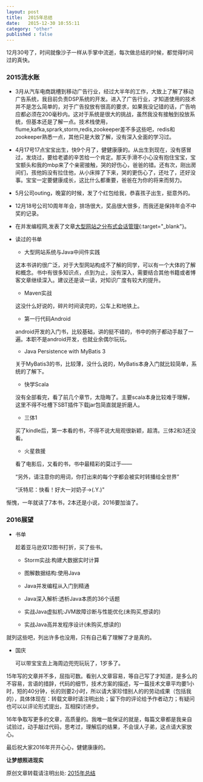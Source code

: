 ```yaml
---
layout: post
title:  2015年总结
date:   2015-12-30 10:55:11
category: "other"
published : false
---
```


12月30号了，时间就像沙子一样从手掌中流逝，每次做总结的时候，都觉得时间过的真快。

### 2015流水账

- 3月从汽车电商跳槽到移动广告行业，经过大半年的工作，大致上了解了移动广告系统，我目前负责DSP系统的开发。进入了广告行业，才知道使用的技术并不是怎么简单的，对于广告投放有很高的要求，如果我没记错的话，广告响应都必须在200毫秒内。这对于系统是很大的挑战，虽然我没有接触到投放系统，但基本还是了解一点。技术栈使用，flume,kafka,sprark,storm,redis,zookeeper差不多这些吧，redis和zookeeper熟悉一点，其他只是大致了解，没有深入全面的学习过。

- 4月17号17点宝宝出生，快9个月了，健健康康的。从出生到现在，没有感冒过，发烧过，要给老婆的辛苦给一个肯定。那天手滑不小心没有抱住宝宝，宝宝额头和我的mbp来了个亲密接触，哭的好伤心，爸爸的错。还有次，刚出房间们，孩他妈没有拉住他，从小床摔了下来，哭的更伤心了，还吐了，还好没事。宝宝一定要健康成长，这比什么都重要，爸爸在为你的将来而努力。

- 5月公司outing，晚宴的时候，发了个红包给我，恭喜孩子出生，挺意外的。

- 12月18号公司10周年年会，排场很大，奖品很大很多，而我还是保持年会不中奖的记录。

- 在并发编程网,发表了文章[大型网站之分布式会话管理](http://ifeve.com/dis-session-manager/){:target="_blank"}。

- 读过的书单

    - 大型网站系统与Java中间件实践

    这本书讲的很广泛，对于大型网站构成不了解的同学，可以有一个大体的了解和概念。书中有很多知识点，点到为止，没有深入，需要结合其他书籍或者博客文章继续深入。建议还是读一读，对知识广度有较大的提升。

    - Maven实战

    这没什么好说的，碎片时间读完的，公车上和地铁上。

    - 第一行代码Android

    android开发的入门书，比较基础，讲的挺不错的，书中的例子都动手敲了一遍。本职不是android开发，也就业余偶尔玩玩。

    - Java Persistence with MyBatis 3

    关于MyBatis3的书，比较薄，没什么说的，MyBatis本身入门就比较简单，系统的了解下。

    - 快学Scala

    没有全部看完，看了前几个章节，太隐晦了。主要scala本身比较难于理解，这里不得不吐槽下SBT插件下载jar包简直就是折磨人。

    - 三体1

    买了kindle后，第一本看的书，不得不说大局观很新颖，超清。三体2和3还没看。

    - 火星救援

    看了电影后，又看的书，书中最精彩的莫过于——

    “另外，请注意你的用词，你打出来的每个字都会被实时转播给全世界”

    “沃特尼：快看！好大一对奶子->(.Y.)"

惭愧，一年就读了7本书，2本还是小说，2016要加油了。

### 2016展望

- 书单

    趁着亚马逊双12图书打折，买了些书。

    - Storm实战:构建大数据实时计算

    - 图解数据结构:使用Java

    - Java并发编程从入门到精通

    - Java深入解析:透析Java本质的36个话题

    - 实战Java虚拟机:JVM故障诊断与性能优化(未购买,想读的)

    - 实战Java高并发程序设计(未购买,想读的)

就列这些吧，列出许多也没用，只有自己看了理解了才是真的。

- 国庆

    可以带宝宝去上海周边兜兜玩玩了，1岁多了。



15年写的文章并不多，屈指可数。看别人文章容易，等自己写了才知道，是多么的不容易，言语的措辞，代码的细节，技术方案的描述，写一篇技术文章平均要1小时，短的40分钟，长的则要2小时，所以请大家珍惜别人的的劳动成果（包括我的），具体体现在：转载文章时请注明出处；留下你的评论给予作者动力；有疑问也可以以评论形式提出，互相探讨进步。

16年争取写更多的文章，高质量的。我唯一能保证的就是，每篇文章都是我亲自试验过，动手敲过代码，思考过，理解后的结果，不会误人子弟，这点请大家放心。

最后祝大家2016年开开心心，健健康康的。


**让梦想照进现实**

原创文章转载请注明出处: [2015年总结](http://www.9leg.com/other/2015/12/30/the-end-2015.html)



